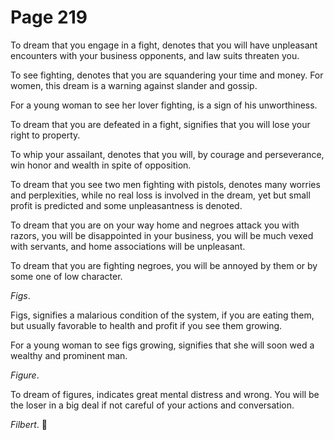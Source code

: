 # Page 219
To dream that you engage in a fight, denotes that you will have unpleasant
encounters with your business opponents, and law suits threaten you.


To see fighting, denotes that you are squandering your time and money.
For women, this dream is a warning against slander and gossip.


For a young woman to see her lover fighting, is a sign of his unworthiness.


To dream that you are defeated in a fight, signifies that you
will lose your right to property.


To whip your assailant, denotes that you will, by courage and perseverance,
win honor and wealth in spite of opposition.


To dream that you see two men fighting with pistols, denotes many
worries and perplexities, while no real loss is involved in the dream,
yet but small profit is predicted and some unpleasantness is denoted.


To dream that you are on your way home and negroes attack
you with razors, you will be disappointed in your business,
you will be much vexed with servants, and home associations
will be unpleasant.


To dream that you are fighting negroes, you will be annoyed by them
or by some one of low character.


_Figs_.


Figs, signifies a malarious condition of the system, if you are eating them,
but usually favorable to health and profit if you see them growing.


For a young woman to see figs growing, signifies that she will soon
wed a wealthy and prominent man.


_Figure_.


To dream of figures, indicates great mental distress and wrong.
You will be the loser in a big deal if not careful of your
actions and conversation.


_Filbert_.

